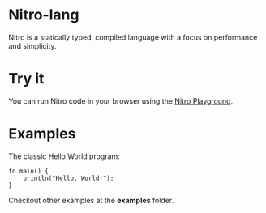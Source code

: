 # Nitro-lang

Nitro is a statically typed, compiled language with a focus on performance and simplicity.

# Try it

You can run Nitro code in your browser using the [Nitro Playground](https://code.cout970.net/).


# Examples

The classic Hello World program:

```nitro
fn main() {
    println("Hello, World!");
}
```

Checkout other examples at the **examples** folder.

